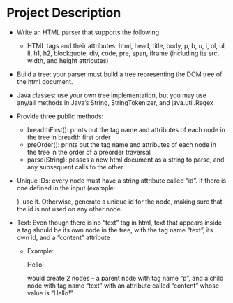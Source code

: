 # Project Description
* Write an HTML parser that supports the following
	* HTML tags and their attributes: html, head, title, body, p, b, u, i, ol, ul, li, h1, h2, blockquote, div, code, pre, span, iframe (including its src, width, and height attributes)
* Build a tree: your parser must build a tree representing the DOM tree of the html document.
* Java classes: use your own tree implementation, but you may use any/all methods in Java’s String, StringTokenizer, and java.util.Regex
* Provide three public methods:
	* breadthFirst(): prints out the tag name and attributes of each node in the tree in breadth first order
	* preOrder(): prints out the tag name and attributes of each node in the tree in the order of a preorder traversal
	* parse(String): passes a new html document as a string to parse, and any subsequent calls to the other

* Unique IDs: every node must have a string attribute called “id”. If there is one defined in the input (example: <p id=“myPara”>), use it.  Otherwise, generate a unique id for the node, making sure that the id is not used on any other node.
* Text: Even though there is no “text” tag in html, text that appears inside a tag should be its own node in the tree, with the tag name “text”, its own id, and a “content” attribute
	* Example: <P>Hello!</p> would create 2 nodes – a parent node with tag name “p”, and a child node with tag name “text” with an attribute called “content” whose value is “Hello!”
